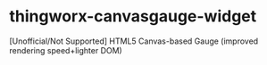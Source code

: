 # thingworx-canvasgauge-widget
[Unofficial/Not Supported] HTML5 Canvas-based Gauge (improved rendering speed+lighter DOM)
